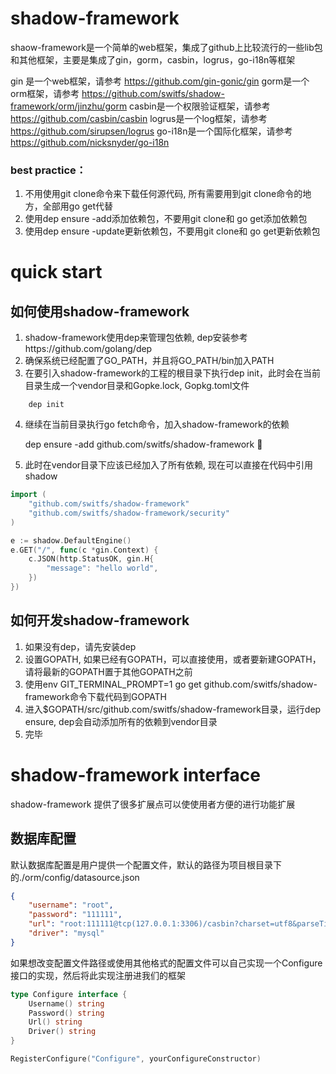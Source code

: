 # shadow-framework
shaow-framework是一个简单的web框架，集成了github上比较流行的一些lib包和其他框架，主要是集成了gin，gorm，casbin，logrus，go-i18n等框架

gin 是一个web框架，请参考 https://github.com/gin-gonic/gin
gorm是一个orm框架，请参考 https://github.com/switfs/shadow-framework/orm/jinzhu/gorm
casbin是一个权限验证框架，请参考 https://github.com/casbin/casbin
logrus是一个log框架，请参考 https://github.com/sirupsen/logrus
go-i18n是一个国际化框架，请参考 https://github.com/nicksnyder/go-i18n


### best practice：
1. 不用使用git clone命令来下载任何源代码, 所有需要用到git clone命令的地方，全部用go get代替
2. 使用dep ensure -add添加依赖包，不要用git clone和 go get添加依赖包
3. 使用dep ensure -update更新依赖包，不要用git clone和 go get更新依赖包

quick start
===========

## 如何使用shadow-framework
1. shadow-framework使用dep来管理包依赖, dep安装参考https://github.com/golang/dep
2. 确保系统已经配置了GO_PATH，并且将GO_PATH/bin加入PATH
3. 在要引入shadow-framework的工程的根目录下执行dep init，此时会在当前目录生成一个vendor目录和Gopke.lock, Gopkg.toml文件

```
    dep init
```

4. 继续在当前目录执行go fetch命令，加入shadow-framework的依赖

    dep ensure -add github.com/switfs/shadow-framework

5. 此时在vendor目录下应该已经加入了所有依赖, 现在可以直接在代码中引用shadow

```go
import ( 
	"github.com/switfs/shadow-framework"
	"github.com/switfs/shadow-framework/security"
)

e := shadow.DefaultEngine()
e.GET("/", func(c *gin.Context) {
    c.JSON(http.StatusOK, gin.H{
        "message": "hello world",
    })
})
```
## 如何开发shadow-framework
1. 如果没有dep，请先安装dep
2. 设置GOPATH, 如果已经有GOPATH，可以直接使用，或者要新建GOPATH，请将最新的GOPATH置于其他GOPATH之前
3. 使用env GIT_TERMINAL_PROMPT=1 go get github.com/switfs/shadow-framework命令下载代码到GOPATH
4. 进入$GOPATH/src/github.com/switfs/shadow-framework目录，运行dep ensure, dep会自动添加所有的依赖到vendor目录
5. 完毕


shadow-framework interface
==========================
shadow-framework 提供了很多扩展点可以使使用者方便的进行功能扩展

## 数据库配置
默认数据库配置是用户提供一个配置文件，默认的路径为项目根目录下的./orm/config/datasource.json

```json
{
    "username": "root",
    "password": "111111",
    "url": "root:111111@tcp(127.0.0.1:3306)/casbin?charset=utf8&parseTime=True&loc=Local",
    "driver": "mysql"
}
```
如果想改变配置文件路径或使用其他格式的配置文件可以自己实现一个Configure 接口的实现，然后将此实现注册进我们的框架

```go
type Configure interface {
	Username() string
	Password() string
	Url() string
	Driver() string
}

```
```go
RegisterConfigure("Configure", yourConfigureConstructor)
```